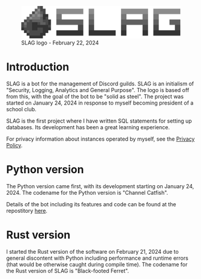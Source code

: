 <figure>
    <img src="/static/projects/slag_logo_600.png">
    <figcaption>SLAG logo - February 22, 2024</figcaption>
</figure>

# Introduction
SLAG is a bot for the management of Discord guilds. SLAG is an initialism of "Security, Logging, Analytics and General Purpose". The logo is based off from this, with the goal of the bot to be "solid as steel". The project was started on January 24, 2024 in response to myself becoming president of a school club.

SLAG is the first project where I have written SQL statements for setting up databases. Its development has been a great learning experience.

For privacy information about instances operated by myself, see the [Privacy Policy](../../privacy/).

# Python version
The Python version came first, with its development starting on January 24, 2024. The codename for the Python version is "Channel Catfish".

Details of the bot including its features and code can be found at the repostitory [here](https://github.com/ctcl-bregis/slag).

# Rust version
I started the Rust version of the software on February 21, 2024 due to general discontent with Python including performance and runtime errors (that would be otherwise caught during compile time). The codename for the Rust version of SLAG is "Black-footed Ferret".
